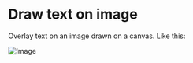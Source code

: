 # Draw text on image

Overlay text on an image drawn on a canvas. Like this:

![Image](https://i.ibb.co/PcKRxV7/ask.png)